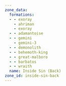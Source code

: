```yaml
---
zone_data:
  formations:
  - - exoray
    - ahriman
    - exoray
  - - adamantoise
  - - gemini
    - gemini-3
  - - demonolith
  - - behemoth-king
  - - great-malboro
  - - barbatos
  - - wraith
  name: Inside Sin (Back)
zone_id: inside-sin-back
---
```

